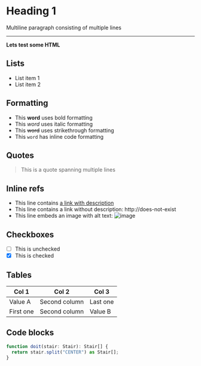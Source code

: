 <!--
SPDX-FileCopyrightText: 2023 Kevin de Jong <monkaii@hotmail.com>
SPDX-License-Identifier: MIT
-->

# Heading 1
Multiline paragraph
consisting of multiple
lines

---

<div>
  <b>Lets test some HTML</b>
</div>

## Lists
* List item 1
* List item 2

## Formatting
* This **word** uses bold formatting
* This *word* uses italic formatting
* This ~~word~~ uses strikethrough formatting
* This `word` has inline code formatting

## Quotes
> This is a quote
> spanning multiple lines

## Inline refs
* This line contains [a link with description](http://does-not-exist)
* This line contains a link without description: http://does-not-exist
* This line embeds an image with alt text: ![image](path-to-image.png)

## Checkboxes
* [ ] This is unchecked
* [x] This is checked

## Tables
| Col 1 | Col 2 | Col 3 |
| ----- | ----- | ----- |
| Value A | Second column | Last one |
| First one | Second column | Value B |

## Code blocks
```typescript
function doit(stair: Stair): Stair[] {
  return stair.split("CENTER") as Stair[];
}
```

